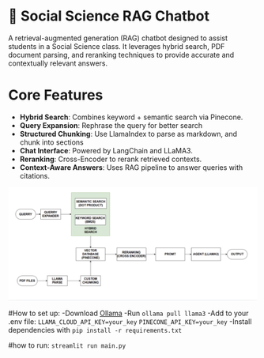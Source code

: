 # 🧠 Social Science RAG Chatbot

A retrieval-augmented generation (RAG) chatbot designed to assist students in a Social Science class. It leverages hybrid search, PDF document parsing, and reranking techniques to provide accurate and contextually relevant answers.

# Core Features
- **Hybrid Search**: Combines keyword + semantic search via Pinecone.
- **Query Expansion**: Rephrase the query for better search 
- **Structured Chunking**: Use LlamaIndex to parse as markdown, and chunk into sections
- **Chat Interface**: Powered by LangChain and LLaMA3.
- **Reranking**: Cross-Encoder to rerank retrieved contexts.
- **Context-Aware Answers**: Uses RAG pipeline to answer queries with citations.

![Pipeline Overview](assets/pipeline.png)

#How to set up:
-Download [Ollama](https://ollama.com/)
-Run `ollama pull llama3`
-Add to your .env file:
`LLAMA_CLOUD_API_KEY=your_key`
`PINECONE_API_KEY=your_key`
-Install dependencies with `pip install -r requirements.txt`

#how to run: `streamlit run main.py`
